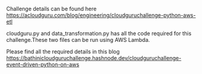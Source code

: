 Challenge details can be found here https://acloudguru.com/blog/engineering/cloudguruchallenge-python-aws-etl

cloudguru.py and data_transformation.py has all the code required for this challenge.These two files can be run using AWS Lambda.

Please find all the required details in this blog https://bathinicloudguruchallenge.hashnode.dev/cloudguruchallenge-event-driven-python-on-aws

